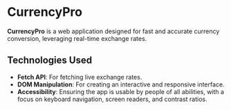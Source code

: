 # CurrencyPro

**CurrencyPro** is a web application designed for fast and accurate currency conversion, leveraging real-time exchange rates.

## Technologies Used

- **Fetch API**: For fetching live exchange rates.
- **DOM Manipulation**: For creating an interactive and responsive interface.
- **Accessibility**: Ensuring the app is usable by people of all abilities, with a focus on keyboard navigation, screen readers, and contrast ratios.

